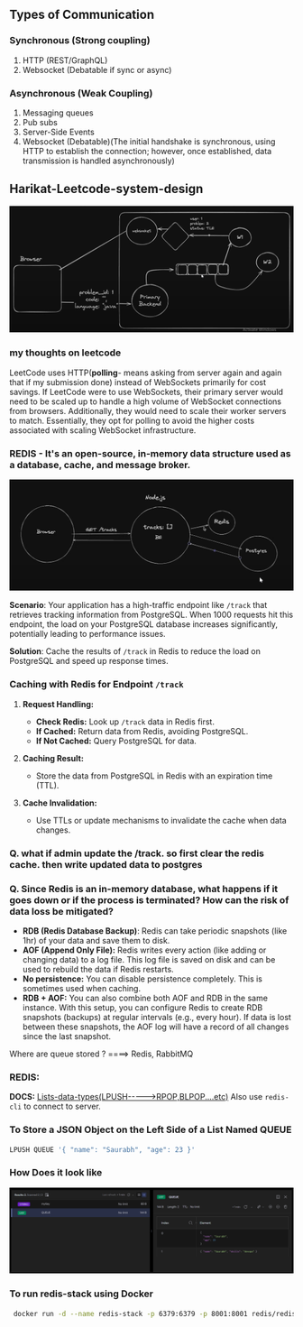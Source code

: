 ## Types of Communication

### Synchronous (Strong coupling)
1. HTTP (REST/GraphQL)
2. Websocket (Debatable if sync or async)

### Asynchronous (Weak Coupling)
1. Messaging queues
2. Pub subs
3. Server-Side Events
4. Websocket (Debatable)(The initial handshake is synchronous, using HTTP to establish the connection; however, once established, data transmission is handled asynchronously)


## Harikat-Leetcode-system-design
![Leetcode-system-design](/assets/leetcode-harikat.png)

### my thoughts on leetcode

LeetCode uses HTTP(**polling**- means asking from server again and again that if my submission done) instead of WebSockets primarily for cost savings. If LeetCode were to use WebSockets, their primary server would need to be scaled up to handle a high volume of WebSocket connections from browsers. Additionally, they would need to scale their worker servers to match. Essentially, they opt for polling to avoid the higher costs associated with scaling WebSocket infrastructure.

### REDIS - It's an open-source, in-memory data structure used as a database, cache, and message broker.

![redis](/assets/redis.png)

**Scenario**: Your application has a high-traffic endpoint like `/track` that retrieves tracking information from PostgreSQL. When 1000 requests hit this endpoint, the load on your PostgreSQL database increases significantly, potentially leading to performance issues.

**Solution**: Cache the results of `/track` in Redis to reduce the load on PostgreSQL and speed up response times.


### Caching with Redis for Endpoint `/track`

1. **Request Handling:**
   - **Check Redis:** Look up `/track` data in Redis first.
   - **If Cached:** Return data from Redis, avoiding PostgreSQL.
   - **If Not Cached:** Query PostgreSQL for data.

2. **Caching Result:**
   - Store the data from PostgreSQL in Redis with an expiration time (TTL).

3. **Cache Invalidation:**
   - Use TTLs or update mechanisms to invalidate the cache when data changes.


### Q. what if admin update the /track. so first  clear the redis cache. then write updated data to postgres

### Q. Since Redis is an in-memory database, what happens if it goes down or if the process is terminated? How can the risk of data loss be mitigated?
- **RDB (Redis Database Backup)**: Redis can take periodic snapshots (like 1hr) of your data and save them to disk.
- **AOF (Append Only File):**  Redis writes every action (like adding or changing data) to a log file. This log file is saved on disk and can be used to rebuild the data if Redis restarts.
- **No persistence:** You can disable persistence completely. This is sometimes used when caching.
- **RDB + AOF:** You can also combine both AOF and RDB in the same instance. With this setup, you can configure Redis to create RDB snapshots (backups) at regular intervals (e.g., every hour). If data is lost between these snapshots, the AOF log will have a record of all changes since the last snapshot. 


Where are queue stored ? ====>  Redis, RabbitMQ

### REDIS:
**DOCS:** [Lists-data-types(LPUSH----->RPOP,BLPOP....etc)](https://redis.io/docs/latest/develop/data-types/lists/)
Also use `redis-cli` to connect to server.

### To Store a JSON Object on the Left Side of a **List** Named **QUEUE**
```bash
LPUSH QUEUE '{ "name": "Saurabh", "age": 23 }'
```

### How Does it look like

![redis-screenshot](/assets/redis-ss.png)

### To run redis-stack using Docker
```sh
 docker run -d --name redis-stack -p 6379:6379 -p 8001:8001 redis/redis-stack:latest 
```

